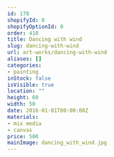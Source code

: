 ```yaml
---
id: 178
shopifyId: 0
shopifyOptionId: 0
order: 410
title: Dancing with wind
slug: dancing-with-wind
url: art-works/dancing-with-wind
aliases: []
categories:
- painting
inStock: false
isVisible: true
location: ""
height: 60
width: 50
date: 2016-01-01T00:00:00Z
materials:
- mix media
- canvas
price: 500
mainImage: dancing_with_wind.jpg
---
```


